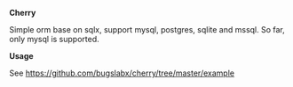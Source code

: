 **Cherry**

Simple orm base on sqlx, support mysql, postgres, sqlite and mssql. So far, only mysql is supported.

**Usage**

See https://github.com/bugslabx/cherry/tree/master/example